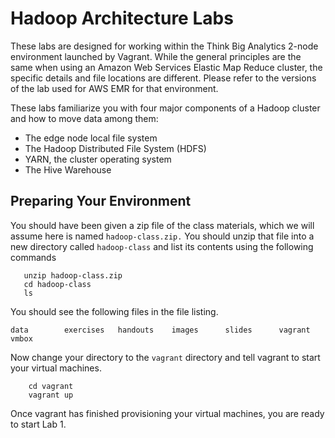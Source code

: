 # Hadoop Architecture Labs

These labs are designed for working within the Think Big Analytics 2-node environment launched by Vagrant. While the general principles are the same when using an Amazon Web Services Elastic Map Reduce cluster, the specific details and file locations are different. Please refer to the versions of the lab used for AWS EMR for that environment.

These labs familiarize you with four major components of a Hadoop cluster and how to move data among them:

* The edge node local file system
* The Hadoop Distributed File System (HDFS)
* YARN, the cluster operating system
* The Hive Warehouse

## Preparing Your Environment

You should have been given a zip file of the class materials, which we will assume here is named `hadoop-class.zip.` You should unzip that file into a new directory called `hadoop-class` and list its contents using the following commands

```
   unzip hadoop-class.zip
   cd hadoop-class
   ls
```
You should see the following files in the file listing.

```
data		exercises	handouts	images		slides		vagrant		vmbox
```

Now change your directory to the `vagrant` directory and tell vagrant to start your virtual machines.

```
    cd vagrant
    vagrant up
```

Once vagrant has finished provisioning your virtual machines, you are ready to start Lab 1.

